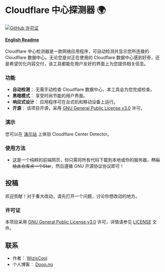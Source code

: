# Cloudflare 中心探测器 🌍

[![GitHub 许可证](https://img.shields.io/badge/license-GPLv3-blue.svg)](https://github.com/WizisCool/Cloudflare-Center-Detector/blob/master/LICENSE)  
#### [English Readme](./README.md)
Cloudflare 中心检测器是一款网络应用程序，可自动检测并显示您所连接的 Cloudflare 数据中心。无论您是对正在使用的 Cloudflare 数据中心感到好奇，还是希望优化内容交付，该工具都能在用户友好的界面上为您提供相关信息。

### 功能
- **自动检测**： 无需手动检查 Cloudflare 数据中心，本工具会为您完成检查。
- **黑暗模式**： 享受时尚节能的用户界面。
- **响应式设计**： 应用程序可在台式机和移动设备上运行。
- **开源**： 该项目开源，采用 [GNU General Public License v3.0](https://www.gnu.org/licenses/gpl-3.0.html) 许可。

### 演示
您可以在 [演示站](https://wiziscool.github.io/Cloudflare-Center-Detector/) 上体验 Cloudflare Center Detector。

### 使用方法
- 这是一个纯粹的前端网页，你只需将所有代码下载到本地或你的服务器，~~然后给此仓库点一个Star~~，然后遵循 GNU 开源协议协议即可！

## 投稿
欢迎贡献！对于重大改动，请先打开一个问题，讨论你想改动的地方。

### 许可证
本项目采用 [GNU General Public License v3.0](https://www.gnu.org/licenses/gpl-3.0.html) 许可，详情请参见 [LICENSE](LICENSE) 文件。

## 联系
- 作者： [WizisCool](https://github.com/WizisCool)
- 个人博客： [Dooo.ng](https://dooo.ng)

